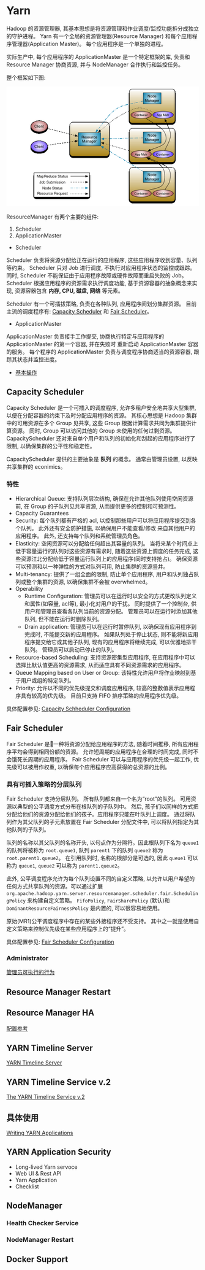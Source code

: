# Yarn

Hadoop 的资源管理器, 其基本思想是将资源管理和作业调度/监控功能拆分成独立的守护进程。 Yarn 有一个全局的资源管理器(Resource Manager) 和每个应用程序管理器(Application Master)。 每个应用程序是一个单独的进程。

实际生产中, 每个应用程序的 ApplicationMaster 是一个特定框架的库, 负责和 Resource Manager 协商资源, 并与 NodeManager 合作执行和监控任务。

整个框架如下图:

![yarn_architecture](imgs/yarn_architecture.gif)

ResourceManager 有两个主要的组件:

1. Scheduler
2. ApplicationMaster

- Scheduler

Scheduler 负责将资源分配给正在运行的应用程序, 这些应用程序收到容量、队列等约束。 Scheduler 只对 Job 进行调度, 不执行对应用程序状态的监控或跟踪。 同时, Scheduler 不能保证由于应用程序故障或硬件故障而重启失败的 Job。 Scheduler 根据应用程序的资源需求执行调度功能, 基于资源容器的抽象概念来实现, 资源容器包含 **内存, CPU, 磁盘, 网络** 等元素。

Scheduler 有一个可插拔策略, 负责在各种队列, 应用程序间划分集群资源。 目前主流的调度程序有: [Capacity Scheduler](http://hadoop.apache.org/docs/stable/hadoop-yarn/hadoop-yarn-site/CapacityScheduler.html) 和 [Fair Scheduler](http://hadoop.apache.org/docs/stable/hadoop-yarn/hadoop-yarn-site/FairScheduler.html)。

- ApplicationMaster

ApplicationMaster 负责接手工作提交, 协商执行特定与应用程序的 ApplicationMaster 的第一个容器, 并在失败时 重新启动 ApplicationMaster 容器的服务。 每个程序的 ApplicationMaster 负责与调度程序协商适当的资源容器, 跟踪其状态并监控进度。

- [基本操作](http://hadoop.apache.org/docs/stable/hadoop-yarn/hadoop-yarn-site/YarnCommands.html)

## Capacity Scheduler

Capacity Scheduler 是一个可插入的调度程序, 允许多租户安全地共享大型集群, 以便在分配容器的约束下及时分配应用程序的资源。 其核心思想是 Hadoop 集群中的可用资源在多个 Group 见共享, 这些 Group 根据计算需求共同为集群提供计算资源。 同时, Group 可以访问其他的 Group 未使用的任何过剩资源。 CapacityScheduler 还对来自单个用户和队列的初始化和刮起的应用程序进行了限制, 以确保集群的公平性和稳定性。

CapacityScheduler 提供的主要抽象是 **队列** 的概念。 通常由管理员设置, 以反映共享集群的 econimics。

### 特性

- Hierarchical Queue: 支持队列层次结构, 确保在允许其他队列使用空闲资源前, 在 Group 的子队列见共享资源, 从而提供更多的控制和可预测性。
- Capacity Guarantees
- Security: 每个队列都有严格的 acl, 以控制那些用户可以将应用程序提交到各个队列。 此外还有安全防护措施, 以确保用户不能查看/修改 来自其他用户的应用程序。 此外, 还支持每个队列和系统管理员角色。
- Elasticity: 空闲资源可以分配给任何超出其容量的队列。 当将来某个时间点上低于容量运行的队列对这些资源有需求时, 随着这些资源上调度的任务完成, 这些资源江北分配给低于容量运行队列上的应用程序(同时支持抢占)。 确保资源可以预测和以一种弹性的方式对队列可用, 防止集群的资源竖井。
- Multi-tenancy: 提供了一组全面的限制, 防止单个应用程序, 用户和队列独占队列或整个集群的资源, 以确保集群不会被 overwhelmed。
- Operability
  - Runtime Configuration: 管理员可以在运行时以安全的方式更改队列定义和属性(如容量, acl等), 最小化对用户的干扰。  同时提供了一个控制台, 供用户和管理员查看各队列当前的资源分配。 管理员可以在运行时添加其他队列, 但不能在运行时删除队列。
  - Drain application: 管理员可以在运行时暂停队列, 以确保现有应用程序到完成时, 不能提交新的应用程序。 如果队列处于停止状态, 则不能将新应用程序提交给它或其他子队列, 现有的应用程序将继续完成, 可以优雅地排干队列。 管理员可以启动已停止的队列。
- Resource-based Scheduling: 支持资源密集型应用程序, 在应用程序中可以选择比默认值更高的资源需求, 从而适应具有不同资源需求的应用程序。
- Queue Mapping based on User or Group: 该特性允许用户将作业映射到基于用户或组的特定队列。
- Priority: 允许以不同的优先级提交和调度应用程序, 较高的整数值表示应用程序具有较高的优先级。 目前只支持 FIFO 排序策略的应用程序优先级。

具体配置参见: [Capacity Schheduler Configuration](http://hadoop.apache.org/docs/stable/hadoop-yarn/hadoop-yarn-site/CapacityScheduler.html#Configuration)

## Fair Scheduler

Fair Scheduler 是一种将资源分配给应用程序的方法, 随着时间推移, 所有应用程序平均会得到相同份额的资源。 允许短周期的应用程序在合理的时间完成, 同时不会饿死长周期的应用程序。 Fair Scheduler 可以与应用程序的优先级一起工作, 优先级可以被用作权重, 以确保每个应用程序应高获得的总资源的比例。

### 具有可插入策略的分层队列


Fair Scheduler 支持分层队列。 所有队列都来自一个名为“root”的队列。 可用资源以典型的公平调度方式分布在根队列的子队列中。 然后, 孩子们以同样的方式把分配给他们的资源分配给他们的孩子。应用程序只能在叶队列上调度。 通过将队列作为其父队列的子元素放置在 Fair Scheduler 分配文件中, 可以将队列指定为其他队列的子队列。

队列的名称以其父队列的名称开头, 以句点作为分隔符。因此根队列下名为 `queue1` 的队列将被称为 `root.queue1`, 队列 `parent1` 下的队列 `queue2` 称为 `root.parent1.queue2`。 在引用队列时, 名称的根部分是可选的, 因此 `queue1` 可以称为 `queue1`, `queue2` 可以称为 `parent1.queue2`。

此外, 公平调度程序允许为每个队列设置不同的自定义策略, 以允许以用户希望的任何方式共享队列的资源。可以通过扩展`org.apache.hadoop.yarn.server.resourcemanager.scheduler.fair.SchedulingPolicy` 来构建自定义策略。 `FifoPolicy`, `FairSharePolicy` (默认)和`DominantResourceFairnessPolicy` 是内置的, 可以很容易地使用。

原始(MR1)公平调度程序中存在的某些外接程序还不受支持。 其中之一就是使用自定义策略来控制优先级在某些应用程序上的“提升”。

具体配置参见: [Fair Scheduler Configuration](http://hadoop.apache.org/docs/stable/hadoop-yarn/hadoop-yarn-site/FairScheduler.html#Configuration)

### Administrator

[管理员可执行的行为](http://hadoop.apache.org/docs/stable/hadoop-yarn/hadoop-yarn-site/FairScheduler.html#Administration)

## Resource Manager Restart

## Resource Manager HA

[配置参考](http://hadoop.apache.org/docs/stable/hadoop-yarn/hadoop-yarn-site/ResourceManagerHA.html#Configurations)

## YARN Timeline Server

[YARN Timeline Server](http://hadoop.apache.org/docs/stable/hadoop-yarn/hadoop-yarn-site/TimelineServer.html)

## YARN Timeline Service v.2

[The YARN Timeline Service v.2](http://hadoop.apache.org/docs/stable/hadoop-yarn/hadoop-yarn-site/TimelineServiceV2.html)

## 具体使用

[Writing YARN Applications](http://hadoop.apache.org/docs/stable/hadoop-yarn/hadoop-yarn-site/WritingYarnApplications.html)

## YARN Application Security

- Long-lived Yarn servoce
- Web UI & Rest API
- Yarn Application
- Checklist

## NodeManager

### Health Checker Service

### NodeManager Restart

## Docker Support
